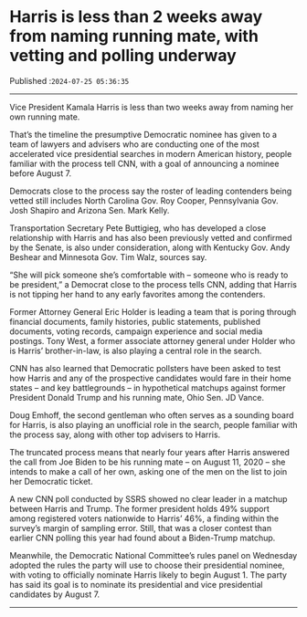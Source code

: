 # Harris is less than 2 weeks away from naming running mate, with vetting and polling underway

Published :`2024-07-25 05:36:35`

---

Vice President Kamala Harris is less than two weeks away from naming her own running mate.

That’s the timeline the presumptive Democratic nominee has given to a team of lawyers and advisers who are conducting one of the most accelerated vice presidential searches in modern American history, people familiar with the process tell CNN, with a goal of announcing a nominee before August 7.

Democrats close to the process say the roster of leading contenders being vetted still includes North Carolina Gov. Roy Cooper, Pennsylvania Gov. Josh Shapiro and Arizona Sen. Mark Kelly.

Transportation Secretary Pete Buttigieg, who has developed a close relationship with Harris and has also been previously vetted and confirmed by the Senate, is also under consideration, along with Kentucky Gov. Andy Beshear and Minnesota Gov. Tim Walz, sources say.

“She will pick someone she’s comfortable with – someone who is ready to be president,” a Democrat close to the process tells CNN, adding that Harris is not tipping her hand to any early favorites among the contenders.

Former Attorney General Eric Holder is leading a team that is poring through financial documents, family histories, public statements, published documents, voting records, campaign experience and social media postings. Tony West, a former associate attorney general under Holder who is Harris’ brother-in-law, is also playing a central role in the search.

CNN has also learned that Democratic pollsters have been asked to test how Harris and any of the prospective candidates would fare in their home states – and key battlegrounds – in hypothetical matchups against former President Donald Trump and his running mate, Ohio Sen. JD Vance.

Doug Emhoff, the second gentleman who often serves as a sounding board for Harris, is also playing an unofficial role in the search, people familiar with the process say, along with other top advisers to Harris.

The truncated process means that nearly four years after Harris answered the call from Joe Biden to be his running mate – on August 11, 2020 – she intends to make a call of her own, asking one of the men on the list to join her Democratic ticket.

A new CNN poll conducted by SSRS showed no clear leader in a matchup between Harris and Trump. The former president holds 49% support among registered voters nationwide to Harris’ 46%, a finding within the survey’s margin of sampling error. Still, that was a closer contest than earlier CNN polling this year had found about a Biden-Trump matchup.

Meanwhile, the Democratic National Committee’s rules panel on Wednesday adopted the rules the party will use to choose their presidential nominee, with voting to officially nominate Harris likely to begin August 1. The party has said its goal is to nominate its presidential and vice presidential candidates by August 7.

---

